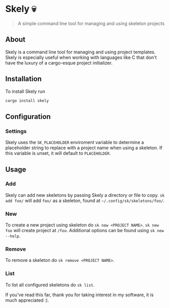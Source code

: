 # Skely 💀
> A simple command line tool for managing and using skeleton projects

## About

Skely is a command line tool for managing and using project templates. Skely is especially useful when working with languages like C that don't have the luxury of a cargo-esque project initializer.

## Installation 
To install Skely run
```bash
cargo install skely
```

## Configuration

### Settings

Skely uses the `SK_PLACEHOLDER` enviroment variable to determine a placeholder string to replace with a project name when using a skeleton. If this variable is unset, it will default to `PLACEHOLDER`.

## Usage

### Add
Skely can add new skeletons by passing Skely a directory or file to copy. `sk add foo/` will add `foo/` as a skeleton, found at `~/.config/sk/skeletons/foo/`.

### New
To create a new project using skeleton do `sk new <PROJECT NAME>`. `sk new foo` will create project at `/foo`. Additional options can be found using `sk new --help`.

### Remove
To remove a skeleton do `sk remove <PROJECT NAME>`.

### List
To list all configured skeletons do `sk list`.

If you've read this far, thank you for taking interest in my software, it is much appreciated :).
